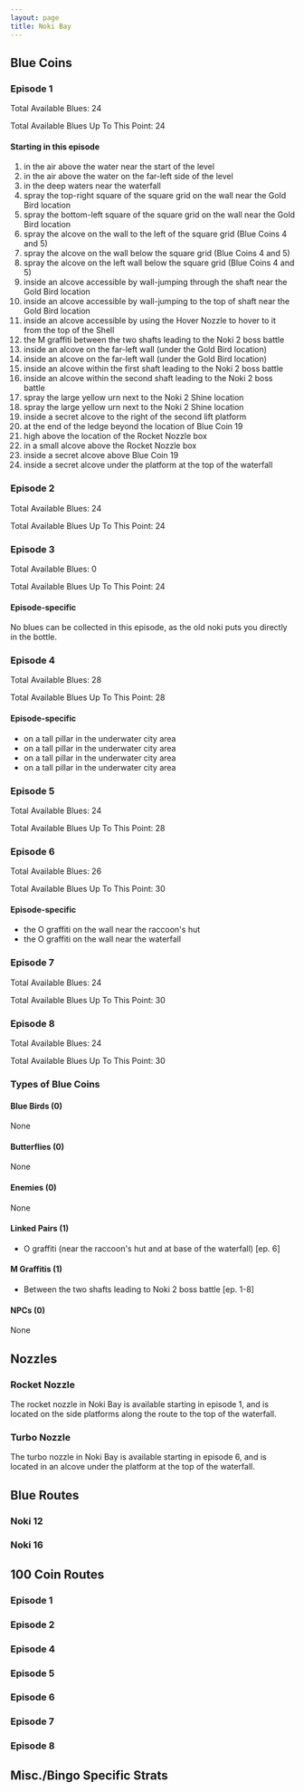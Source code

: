 ```yaml
---
layout: page
title: Noki Bay
---
```


## Blue Coins ##

### Episode 1 ###
Total Available Blues: 24

Total Available Blues Up To This Point: 24

#### Starting in this episode ####
1. in the air above the water near the start of the level
1. in the air above the water on the far-left side of the level
1. in the deep waters near the waterfall
1. spray the top-right square of the square grid on the wall near the Gold Bird location
1. spray the bottom-left square of the square grid on the wall near the Gold Bird location
1. spray the alcove on the wall to the left of the square grid (Blue Coins 4 and 5)
1. spray the alcove on the wall below the square grid (Blue Coins 4 and 5)
1. spray the alcove on the left wall below the square grid (Blue Coins 4 and 5)
1. inside an alcove accessible by wall-jumping through the shaft near the Gold Bird location
1. inside an alcove accessible by wall-jumping to the top of shaft near the Gold Bird location
1. inside an alcove accessible by using the Hover Nozzle to hover to it from the top of the Shell
1. the M graffiti between the two shafts leading to the Noki 2 boss battle
1. inside an alcove on the far-left wall (under the Gold Bird location)
1. inside an alcove on the far-left wall (under the Gold Bird location)
1. inside an alcove within the first shaft leading to the Noki 2 boss battle
1. inside an alcove within the second shaft leading to the Noki 2 boss battle
1. spray the large yellow urn next to the Noki 2 Shine location
1. spray the large yellow urn next to the Noki 2 Shine location
1. inside a secret alcove to the right of the second lift platform
1. at the end of the ledge beyond the location of Blue Coin 19
1. high above the location of the Rocket Nozzle box
1. in a small alcove above the Rocket Nozzle box
1. inside a secret alcove above Blue Coin 19
1. inside a secret alcove under the platform at the top of the waterfall

### Episode 2 ###
Total Available Blues: 24

Total Available Blues Up To This Point: 24

### Episode 3 ###
Total Available Blues: 0

Total Available Blues Up To This Point: 24

#### Episode-specific ####
No blues can be collected in this episode, as the old noki puts you
directly in the bottle.

### Episode 4 ###
Total Available Blues: 28

Total Available Blues Up To This Point: 28

#### Episode-specific ####
- on a tall pillar in the underwater city area
- on a tall pillar in the underwater city area
- on a tall pillar in the underwater city area
- on a tall pillar in the underwater city area

### Episode 5 ###
Total Available Blues: 24

Total Available Blues Up To This Point: 28

### Episode 6 ###
Total Available Blues: 26

Total Available Blues Up To This Point: 30

#### Episode-specific ####
- the O graffiti on the wall near the raccoon's hut
- the O graffiti on the wall near the waterfall

### Episode 7 ###
Total Available Blues: 24

Total Available Blues Up To This Point: 30

### Episode 8 ###
Total Available Blues: 24

Total Available Blues Up To This Point: 30

### Types of Blue Coins ###
#### Blue Birds (0) ####
None

#### Butterflies (0) ####
None

#### Enemies (0) ####
None

#### Linked Pairs (1)  ####
- O graffiti (near the raccoon's hut and at base of the waterfall) [ep. 6]

#### M Graffitis (1) ####
- Between the two shafts leading to Noki 2 boss battle [ep. 1-8]

#### NPCs (0) ####
None

## Nozzles ##

### Rocket Nozzle ###
The rocket nozzle in Noki Bay is available starting in episode 1,
and is located on the side platforms along the route to the top 
of the waterfall.

### Turbo Nozzle ###
The turbo nozzle in Noki Bay is available starting in episode 6,
and is located in an alcove under the platform at the top of the
waterfall.

## Blue Routes ##
### Noki 12 ###

### Noki 16 ###

## 100 Coin Routes ##
### Episode 1 ###

### Episode 2 ###

### Episode 4 ###

### Episode 5 ###

### Episode 6 ###

### Episode 7 ###

### Episode 8 ###

## Misc./Bingo Specific Strats ##
